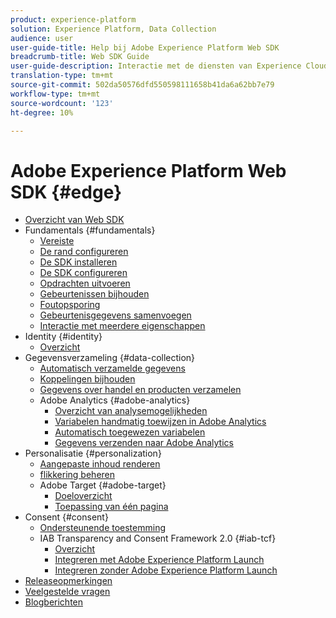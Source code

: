 ```yaml
---
product: experience-platform
solution: Experience Platform, Data Collection
audience: user
user-guide-title: Help bij Adobe Experience Platform Web SDK
breadcrumb-title: Web SDK Guide
user-guide-description: Interactie met de diensten van Experience Cloud door het Netwerk van de Rand.
translation-type: tm+mt
source-git-commit: 502da50576dfd550598111658b41da6a62bb7e79
workflow-type: tm+mt
source-wordcount: '123'
ht-degree: 10%

---
```



# Adobe Experience Platform Web SDK {#edge}

* [Overzicht van Web SDK](home.md)
* Fundamentals {#fundamentals}
   * [Vereiste](fundamentals/prerequisite.md)
   * [De rand configureren](fundamentals/edge-configuration.md)
   * [De SDK installeren](fundamentals/installing-the-sdk.md)
   * [De SDK configureren](fundamentals/configuring-the-sdk.md)
   * [Opdrachten uitvoeren](fundamentals/executing-commands.md)
   * [Gebeurtenissen bijhouden](fundamentals/tracking-events.md)
   * [Foutopsporing](fundamentals/debugging.md)
   * [Gebeurtenisgegevens samenvoegen](fundamentals/merging-event-data.md)
   * [Interactie met meerdere eigenschappen](fundamentals/interacting-with-multiple-properties.md)
* Identity {#identity}
   * [Overzicht](identity/overview.md)
* Gegevensverzameling {#data-collection}
   * [Automatisch verzamelde gegevens](data-collection/automatic-information.md)
   * [Koppelingen bijhouden](data-collection/track-links.md)
   * [Gegevens over handel en producten verzamelen](data-collection/collect-commerce-data.md)
   * Adobe Analytics {#adobe-analytics}
      * [Overzicht van analysemogelijkheden](data-collection/adobe-analytics/analytics-overview.md)
      * [Variabelen handmatig toewijzen in Adobe Analytics](data-collection/adobe-analytics/manually-mapping-variables.md)
      * [Automatisch toegewezen variabelen](data-collection/adobe-analytics/automatically-mapped-vars.md)
      * [Gegevens verzenden naar Adobe Analytics](data-collection/adobe-analytics/sending-data-to-analytics.md)
* Personalisatie {#personalization}
   * [Aangepaste inhoud renderen](personalization/rendering-personalization-content.md)
   * [flikkering beheren](personalization/manage-flicker.md)
   * Adobe Target {#adobe-target}
      * [Doeloverzicht](personalization/adobe-target/target-overview.md)
      * [Toepassing van één pagina](personalization/adobe-target/spa-implementation.md)
* Consent {#consent}
   * [Ondersteunende toestemming](consent/supporting-consent.md)
   * IAB Transparency and Consent Framework 2.0 {#iab-tcf}
      * [Overzicht](consent/iab-tcf/overview.md)
      * [Integreren met Adobe Experience Platform Launch](consent/iab-tcf/with-launch.md)
      * [Integreren zonder Adobe Experience Platform Launch](consent/iab-tcf/without-launch.md)
* [Releaseopmerkingen](release-notes.md)
* [Veelgestelde vragen](web-sdk-faq.md)
* [Blogberichten](blog-posts.md)

